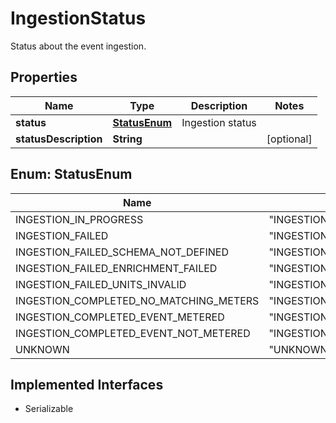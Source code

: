 

# IngestionStatus

Status about the event ingestion.

## Properties

| Name | Type | Description | Notes |
|------------ | ------------- | ------------- | -------------|
|**status** | [**StatusEnum**](#StatusEnum) | Ingestion status |  |
|**statusDescription** | **String** |  |  [optional] |



## Enum: StatusEnum

| Name | Value |
|---- | -----|
| INGESTION_IN_PROGRESS | &quot;INGESTION_IN_PROGRESS&quot; |
| INGESTION_FAILED | &quot;INGESTION_FAILED&quot; |
| INGESTION_FAILED_SCHEMA_NOT_DEFINED | &quot;INGESTION_FAILED_SCHEMA_NOT_DEFINED&quot; |
| INGESTION_FAILED_ENRICHMENT_FAILED | &quot;INGESTION_FAILED_ENRICHMENT_FAILED&quot; |
| INGESTION_FAILED_UNITS_INVALID | &quot;INGESTION_FAILED_UNITS_INVALID&quot; |
| INGESTION_COMPLETED_NO_MATCHING_METERS | &quot;INGESTION_COMPLETED_NO_MATCHING_METERS&quot; |
| INGESTION_COMPLETED_EVENT_METERED | &quot;INGESTION_COMPLETED_EVENT_METERED&quot; |
| INGESTION_COMPLETED_EVENT_NOT_METERED | &quot;INGESTION_COMPLETED_EVENT_NOT_METERED&quot; |
| UNKNOWN | &quot;UNKNOWN&quot; |


## Implemented Interfaces

* Serializable


